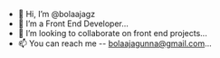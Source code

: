 - 👋 Hi, I’m @bolaajagz
- 👀 I’m a Front End Developer...
- 💞️ I’m looking to collaborate on front end projects...
- 📫 You can reach me -- bolaajagunna@gmail.com...

<!---
bolaajagz/bolaajagz is a ✨ special ✨ repository because its `README.md` (this file) appears on your GitHub profile.
You can click the Preview link to take a look at your changes.
--->
